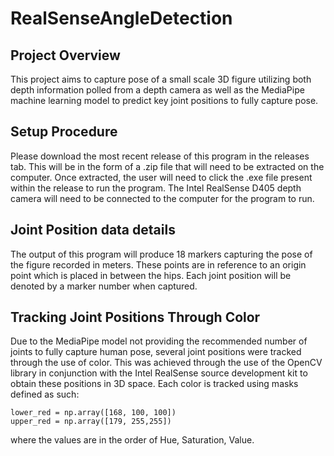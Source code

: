 # RealSenseAngleDetection

## Project Overview
This project aims to capture pose of a small scale 3D figure utilizing both depth information polled from a depth camera as well as the MediaPipe machine learning model to predict key joint positions to fully capture pose.

## Setup Procedure
Please download the most recent release of this program in the releases tab. This will be in the form of a .zip file that will need to be extracted on the computer. Once extracted, the user will need to click the .exe file present within the release to run the program. The Intel RealSense D405 depth camera will need to be connected to the computer for the program to run. 

## Joint Position data details
The output of this program will produce 18 markers capturing the pose of the figure recorded in meters. These points are in reference to an origin point which is placed in between the hips. Each joint position will be denoted by a marker number when captured.

## Tracking Joint Positions Through Color
Due to the MediaPipe model not providing the recommended number of joints to fully capture human pose, several joint positions were tracked through the use of color. This was achieved through the use of the OpenCV library in conjunction with the Intel RealSense source development kit to obtain these positions in 3D space. Each color is tracked using masks defined as such: 

```
lower_red = np.array([168, 100, 100])
upper_red = np.array([179, 255,255])
```
where the values are in the order of Hue, Saturation, Value.